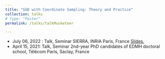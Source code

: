 ```yaml
---
title: "SGD with Coordinate Sampling: Theory and Practice"
collection: talks
# type: "Poster"
permalink: /talks/talkMusketeer

---
```

- July 06, 2022 : Talk, Seminar SIERRA, INRIA Paris, France <a href="https://github.com/RemiLELUC/remileluc.github.io/blob/master/_talks/main_SIERRA_talk.pdf" type="application/pdf" target="_blank">Slides.</a>
- April 15, 2021: Talk, Seminar 2nd-year PhD candidates of EDMH doctoral school, Télécom Paris, Saclay, France
